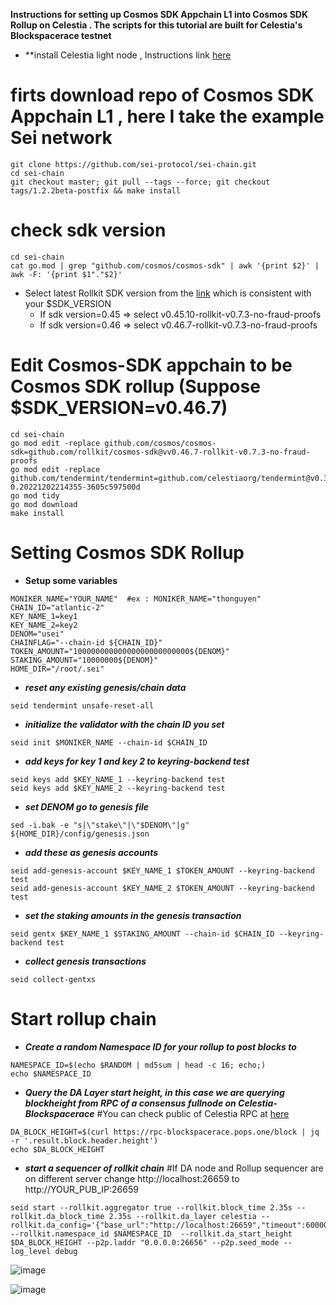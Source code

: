 **Instructions for setting up Cosmos SDK Appchain L1 into Cosmos SDK Rollup on Celestia . The scripts for this tutorial are built for Celestia's Blockspacerace testnet**
- **install Celestia light node , Instructions link [here](https://docs.celestia.org/nodes/light-node/)
# firts download repo of Cosmos SDK Appchain L1 , here I take the example Sei network
```
git clone https://github.com/sei-protocol/sei-chain.git
cd sei-chain
git checkout master; git pull --tags --force; git checkout tags/1.2.2beta-postfix && make install
```
# check sdk version 
```
cd sei-chain
cat go.mod | grep "github.com/cosmos/cosmos-sdk" | awk '{print $2}' | awk -F: '{print $1"."$2}'
```
- Select latest Rollkit SDK version from the [link](https://github.com/rollkit/cosmos-sdk/tags) which is consistent with your $SDK_VERSION
  - If sdk version=0.45 => select v0.45.10-rollkit-v0.7.3-no-fraud-proofs
  - If sdk version=0.46 => select v0.46.7-rollkit-v0.7.3-no-fraud-proofs

# Edit Cosmos-SDK appchain to be Cosmos SDK rollup (Suppose $SDK_VERSION=v0.46.7)
```
cd sei-chain
go mod edit -replace github.com/cosmos/cosmos-sdk=github.com/rollkit/cosmos-sdk@vv0.46.7-rollkit-v0.7.3-no-fraud-proofs
go mod edit -replace github.com/tendermint/tendermint=github.com/celestiaorg/tendermint@v0.34.22-0.20221202214355-3605c597500d
go mod tidy
go mod download
make install
```
# Setting Cosmos SDK Rollup
- **Setup some variables**
```
MONIKER_NAME="YOUR_NAME"  #ex : MONIKER_NAME="thonguyen"
CHAIN_ID="atlantic-2"
KEY_NAME_1=key1
KEY_NAME_2=key2
DENOM="usei"
CHAINFLAG="--chain-id ${CHAIN_ID}"
TOKEN_AMOUNT="10000000000000000000000000${DENOM}"
STAKING_AMOUNT="10000000${DENOM}"
HOME_DIR="/root/.sei" 
```
- ***reset any existing genesis/chain data***
```
seid tendermint unsafe-reset-all
```
- ***initialize the validator with the chain ID you set***
```
seid init $MONIKER_NAME --chain-id $CHAIN_ID
```
- ***add keys for key 1 and key 2 to keyring-backend test***
```
seid keys add $KEY_NAME_1 --keyring-backend test
seid keys add $KEY_NAME_2 --keyring-backend test
```
- ***set DENOM go to genesis file***
```
sed -i.bak -e "s|\"stake\"|\"$DENOM\"|g" ${HOME_DIR}/config/genesis.json
```
- ***add these as genesis accounts***
```
seid add-genesis-account $KEY_NAME_1 $TOKEN_AMOUNT --keyring-backend test
seid add-genesis-account $KEY_NAME_2 $TOKEN_AMOUNT --keyring-backend test
```
- ***set the staking amounts in the genesis transaction***
```
seid gentx $KEY_NAME_1 $STAKING_AMOUNT --chain-id $CHAIN_ID --keyring-backend test
```
- ***collect genesis transactions***
```
seid collect-gentxs
```
# Start rollup chain
- ***Create a random Namespace ID for your rollup to post blocks to***
```
NAMESPACE_ID=$(echo $RANDOM | md5sum | head -c 16; echo;)
echo $NAMESPACE_ID 
```
- ***Query the DA Layer start height, in this case we are querying blockheight from RPC of a consensus fullnode on Celestia-Blockspacerace***
#You can check public of Celestia RPC at [here](https://docs.celestia.org/nodes/blockspace-race/#rpc-endpoints)
```
DA_BLOCK_HEIGHT=$(curl https://rpc-blockspacerace.pops.one/block | jq -r '.result.block.header.height')
echo $DA_BLOCK_HEIGHT
```
- ***start a sequencer of rollkit chain***
#If DA node and Rollup sequencer are on different server change http://localhost:26659 to http://YOUR_PUB_IP:26659
```
seid start --rollkit.aggregator true --rollkit.block_time 2.35s --rollkit.da_block_time 2.35s --rollkit.da_layer celestia --rollkit.da_config='{"base_url":"http://localhost:26659","timeout":60000000000,"fee":100,"gas_limit":100000}' --rollkit.namespace_id $NAMESPACE_ID  --rollkit.da_start_height $DA_BLOCK_HEIGHT --p2p.laddr "0.0.0.0:26656" --p2p.seed_mode --log_level debug
```

![image](https://user-images.githubusercontent.com/80441573/235969362-12a03856-5bd8-46b2-99c4-b7fbe38a62a2.png)

![image](https://user-images.githubusercontent.com/80441573/235969842-c63fa3ea-d39b-485d-ae5c-731928e9387b.png)
